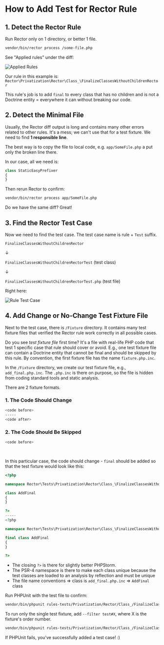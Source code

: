 # How to Add Test for Rector Rule

## 1. Detect the Rector Rule

Run Rector only on 1 directory, or better 1 file.

```bash
vendor/bin/rector process /some-file.php
```

See "Applied rules" under the diff:

![Applied Rules](/docs/images/docs_applied_rules.png)

Our rule in this example is: `Rector\Privatization\Rector\Class_\FinalizeClassesWithoutChildrenRector`

This rule's job is to add `final` to every class that has no children and is not a Doctrine entity = everywhere it can without breaking our code.

## 2. Detect the Minimal File

Usually, the Rector diff output is long and contains many other errors related to other rules. It's a mess; we can't use that for a test fixture. We need to find **1 responsible line**.

The best way is to copy the file to local code, e.g. `app/SomeFile.php` a put only the broken line there.

In our case, all we need is:

```php
class StaticEasyPrefixer
{
}
```

Then rerun Rector to confirm:

```bash
vendor/bin/rector process app/SomeFile.php
```

Do we have the same diff? Great!

## 3. Find the Rector Test Case

Now we need to find the test case. The test case name is rule + `Test` suffix.

`FinalizeClassesWithoutChildrenRector`

↓

`FinalizeClassesWithoutChildrenRectorTest` (test class)

↓

`FinalizeClassesWithoutChildrenRectorTest.php` (test file)

Right here:

![Rule Test Case](/docs/images/docs_rule_test_case.png)

## 4. Add Change or No-Change Test Fixture File

Next to the test case, there is `/Fixture` directory. It contains many test fixture files that verified the Rector rule work correctly in all possible cases.

Do you see *test fixture file* first time? It's a file with real-life PHP code that test 1 specific case that rule should cover or avoid. E.g., one test fixture file can contain a Doctrine entity that cannot be final and should be skipped by this rule. By convention, the first fixture file has the name `fixture.php.inc`.

In the `/Fixture` directory, we create our test fixture file, e.g., `add_final.php.inc`. The `.php.inc` is there on purpose, so the file is hidden from coding standard tools and static analysis.

There are 2 fixture formats.

### 1. The Code Should Change

```bash
<code before>
-----
<code after>
```

### 2. The Code Should Be Skipped

```bash
<code before>
```

<br>

In this particular case, the code should change - `final` should be added so that the test fixture would look like this:

```php
<?php

namespace Rector\Tests\Privatization\Rector\Class_\FinalizeClassesWithoutChildrenRector\Fixture;

class AddFinal
{
}

?>
-----
<?php

namespace Rector\Tests\Privatization\Rector\Class_\FinalizeClassesWithoutChildrenRector\Fixture;

final class AddFinal
{
}

?>
```

- The closing `?>` is there for slightly better PHPStorm.
- The PSR-4 namespace is there to make each class unique because the test classes are loaded to an analysis by reflection and must be unique
- The file name conventions => class is `add_final.php.inc` => `AddFinal` class

Run PHPUnit with the test file to confirm:

```bash
vendor/bin/phpunit rules-tests/Privatization/Rector/Class_/FinalizeClassesWithoutChildrenRector/FinalizeClassesWithoutChildrenRectorTest.php
```

To run only the single test fixture, add `--filter test#X`, where X is the fixture's order number.

```bash
vendor/bin/phpunit rules-tests/Privatization/Rector/Class_/FinalizeClassesWithoutChildrenRector/FinalizeClassesWithoutChildrenRectorTest.php --filter test#4
```

If PHPUnit fails, you've successfully added a test case! :)
